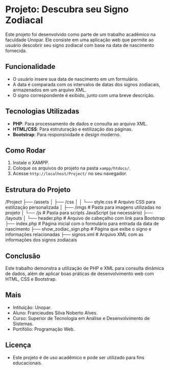 # Projeto: Descubra seu Signo Zodiacal

Este projeto foi desenvolvido como parte de um trabalho acadêmico na faculdade Unopar. Ele consiste em uma aplicação web que permite ao usuário descobrir seu signo zodiacal com base na data de nascimento fornecida.

## Funcionalidade

- O usuário insere sua data de nascimento em um formulário.
- A data é comparada com os intervalos de datas dos signos zodiacais, armazenados em um arquivo XML.
- O signo correspondente é exibido, junto com uma breve descrição.

## Tecnologias Utilizadas

- **PHP**: Para processamento de dados e consulta ao arquivo XML.
- **HTML/CSS**: Para estruturação e estilização das páginas.
- **Bootstrap**: Para responsividade e design moderno.

## Como Rodar

1. Instale o XAMPP.
2. Coloque os arquivos do projeto na pasta `xampp/htdocs/`.
3. Acesse `http://localhost/Project/` no seu navegador.

## Estrutura do Projeto

/Project ├── /assets │ ├── /css │ │ └── style.css # Arquivo CSS para estilização personalizada │ ├── /imgs # Pasta para imagens utilizadas no projeto │ └── /js # Pasta para scripts JavaScript (se necessário) ├── /layouts │ └── header.php # Arquivo de cabeçalho com link para Bootstrap ├── index.php # Página inicial com o formulário para entrada da data de nascimento ├── show_zodiac_sign.php # Página que exibe o signo e informações relacionadas ├── signos.xml # Arquivo XML com as informações dos signos zodiacais


## Conclusão

Este trabalho demonstra a utilização de PHP e XML para consulta dinâmica de dados, além de aplicar boas práticas de desenvolvimento web com HTML, CSS e Bootstrap.

## Mais

- Intituição: Unopar.
- Aluno: Francieudes Silva Noberto Alves.
- Curso: Superior de Tecnologia em Análise e Desenvolvimento de Sistemas.
- Portifólio: Programação Web.

## Licença

- Este projeto é de uso acadêmico e pode ser utilizado para fins educacionais.



